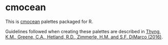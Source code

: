 cmocean
=======

This is [cmocean](https://matplotlib.org/cmocean/) palettes packaged for R.

Guidelines followed when creating these palettes are described in [Thyng, K.M., Greene, C.A., Hetland, R.D., Zimmerle, H.M. and S.F. DiMarco (2016)](https://dx.doi.org/10.5670/oceanog.2016.66).
